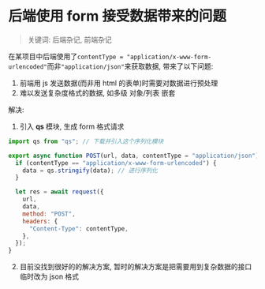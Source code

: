 # 后端使用 form 接受数据带来的问题

> 关键词: 后端杂记, 前端杂记

在某项目中后端使用了`contentType = "application/x-www-form-urlencoded"`而非`"application/json"`来获取数据, 带来了以下问题:

1. 前端用 js 发送数据(而非用 html 的表单)时需要对数据进行预处理
2. 难以发送复杂度格式的数据, 如多级 对象/列表 嵌套

解决:

1. 引入 **qs** 模块, 生成 form 格式请求

```js
import qs from "qs"; // 下载并引入这个序列化模块

export async function POST(url, data, contentType = "application/json") {
  if (contentType == "application/x-www-form-urlencoded") {
    data = qs.stringify(data); // 进行序列化
  }

  let res = await request({
    url,
    data,
    method: "POST",
    headers: {
      "Content-Type": contentType,
    },
  });
}
```

2. 目前没找到很好的的解决方案, 暂时的解决方案是把需要用到复杂数据的接口临时改为 json 格式
